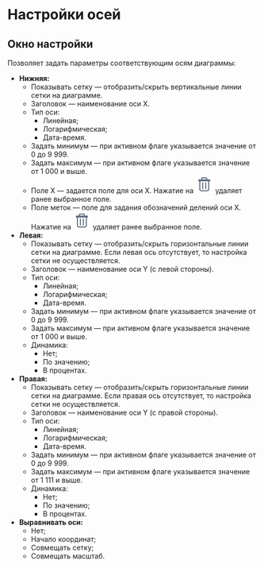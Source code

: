 # Настройки осей

## Окно настройки

Позволяет задать параметры соответствующим осям диаграммы:

* **Нижняя:**
  * Показывать сетку — отобразить/скрыть вертикальные линии сетки на диаграмме.
  * Заголовок — наименование оси X.
  * Тип оси:
    * Линейная;
    * Логарифмическая;
    * Дата-время.
  * Задать минимум — при активном флаге указывается значение от 0 до 9 999.
  * Задать максимум — при активном флаге указывается значение от 1 000 и выше.
  * Поле X — задается поле для оси X. Нажатие на ![](../../images/icons/toolbar-controls_18x18/toolbar-controls_18x18_delete_default.svg) удаляет ранее выбранное поле.
  * Поле меток — поле для задания обозначений делений оси X. Нажатие на ![](../../images/icons/toolbar-controls_18x18/toolbar-controls_18x18_delete_default.svg) удаляет ранее выбранное поле.
* **Левая:**
  * Показывать сетку — отобразить/скрыть горизонтальные линии сетки на диаграмме. Если левая ось отсутствует, то настройка сетки не осуществляется.
  * Заголовок — наименование оси Y (с левой стороны).
  * Тип оси:
    * Линейная;
    * Логарифмическая;
    * Дата-время.
  * Задать минимум — при активном флаге указывается значение от 0 до 9 999.
  * Задать максимум — при активном флаге указывается значение от 1 000 и выше.
  * Динамика:
    * Нет;
    * По значению;
    * В процентах.
* **Правая:**
  * Показывать сетку — отобразить/скрыть горизонтальные линии сетки на диаграмме. Если правая ось отсутствует, то настройка сетки не осуществляется.
  * Заголовок — наименование оси Y (с правой стороны).
  * Тип оси:
    * Линейная;
    * Логарифмическая;
    * Дата-время.
  * Задать минимум — при активном флаге указывается значение от 0 до 9 999.
  * Задать максимум — при активном флаге указывается значение от 1 111 и выше.
  * Динамика:
    * Нет;
    * По значению;
    * В процентах.
* **Выравнивать оси:**
  * Нет;
  * Начало координат;
  * Совмещать сетку;
  * Совмещать масштаб.
